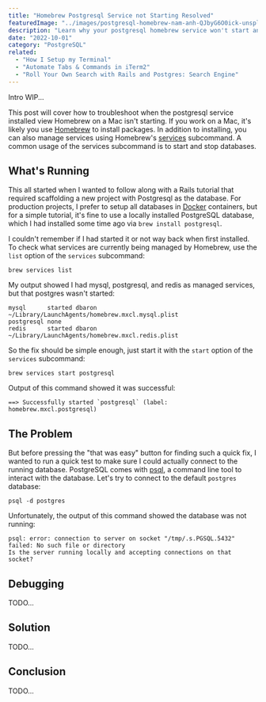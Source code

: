 ```yaml
---
title: "Homebrew Postgresql Service not Starting Resolved"
featuredImage: "../images/postgresql-homebrew-nam-anh-QJbyG6O0ick-unsplash.jpg"
description: "Learn why your postgresql homebrew service won't start and how to fix it."
date: "2022-10-01"
category: "PostgreSQL"
related:
  - "How I Setup my Terminal"
  - "Automate Tabs & Commands in iTerm2"
  - "Roll Your Own Search with Rails and Postgres: Search Engine"
---
```


Intro WIP...

This post will cover how to troubleshoot when the postgresql service installed view Homebrew on a Mac isn't starting. If you work on a Mac, it's likely you use [Homebrew](https://brew.sh/) to install packages. In addition to installing, you can also manage services using Homebrew's [services](https://docs.brew.sh/Manpage#services-subcommand) subcommand. A common usage of the services subcommand is to start and stop databases.

## What's Running

This all started when I wanted to follow along with a Rails tutorial that required scaffolding a new project with Postgresql as the database. For production projects, I prefer to setup all databases in [Docker](https://www.docker.com/) containers, but for a simple tutorial, it's fine to use a locally installed PostgreSQL database, which I had installed some time ago via `brew install postgresql`.

I couldn't remember if I had started it or not way back when first installed. To check what services are currently being managed by Homebrew, use the `list` option of the `services` subcommand:

```
brew services list
```

My output showed I had mysql, postgresql, and redis as managed services, but that postgres wasn't started:

```
mysql      started dbaron ~/Library/LaunchAgents/homebrew.mxcl.mysql.plist
postgresql none
redis      started dbaron ~/Library/LaunchAgents/homebrew.mxcl.redis.plist
```

So the fix should be simple enough, just start it with the `start` option of the `services` subcommand:

```
brew services start postgresql
```

Output of this command showed it was successful:

```
==> Successfully started `postgresql` (label: homebrew.mxcl.postgresql)
```

## The Problem

But before pressing the "that was easy" button for finding such a quick fix, I wanted to run a quick test to make sure I could actually connect to the running database. PostgreSQL comes with [psql](https://www.postgresql.org/docs/current/app-psql.html), a command line tool to interact with the database. Let's try to connect to the default `postgres` database:

```
psql -d postgres
```

Unfortunately, the output of this command showed the database was not running:

```
psql: error: connection to server on socket "/tmp/.s.PGSQL.5432" failed: No such file or directory
Is the server running locally and accepting connections on that socket?
```

## Debugging

TODO...

## Solution

TODO...

## Conclusion

TODO...